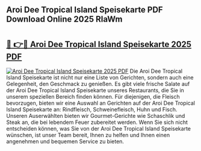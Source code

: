 ## Aroi Dee Tropical Island Speisekarte PDF Download Online 2025 RIaWm

# <h2><a href="http://gc9r8kk.nevu.top/?p=Aroi+Dee+Tropical+Island+Speisekarte">🔗 👉🔴 Aroi Dee Tropical Island Speisekarte 2025 PDF</a></h2>

[![Aroi Dee Tropical Island Speisekarte 2025 PDF](https://i.imgur.com/dBaPXMq.png)](http://gc9r8kk.nevu.top/?p=Aroi+Dee+Tropical+Island+Speisekarte)
Die Aroi Dee Tropical Island Speisekarte ist nicht nur eine Liste von Gerichten, sondern auch eine Gelegenheit, den Geschmack zu genießen. Es gibt viele frische Salate auf der Aroi Dee Tropical Island Speisekarte unseres Restaurants, die Sie in unserem speziellen Bereich finden können. Für diejenigen, die Fleisch bevorzugen, bieten wir eine Auswahl an Gerichten auf der Aroi Dee Tropical Island Speisekarte an: Rindfleisch, Schweinefleisch, Huhn und Fisch. Unseren Auserwählten bieten wir Gourmet-Gerichte wie Schaschlik und Steak an, die bei lebendem Feuer zubereitet werden. Wenn Sie sich nicht entscheiden können, was Sie von der Aroi Dee Tropical Island Speisekarte wünschen, ist unser Team bereit, Ihnen zu helfen und Ihnen einen angenehmen und bequemen Service zu bieten.
